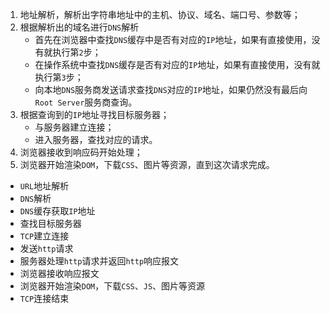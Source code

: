 1. 地址解析，解析出字符串地址中的主机、协议、域名、端口号、参数等；
2. 根据解析出的域名进行`DNS`解析
	- 首先在浏览器中查找`DNS`缓存中是否有对应的`IP`地址，如果有直接使用，没有就执行第`2`步；
	- 在操作系统中查找`DNS`缓存是否有对应的`IP`地址，如果有直接使用，没有就执行第`3`步；
	- 向本地`DNS`服务商发送请求查找`DNS`对应的`IP`地址，如果仍然没有最后向`Root Server`服务商查询。
3. 根据查询到的`IP`地址寻找目标服务器；
	- 与服务器建立连接；
	- 进入服务器，查找对应的请求。
4. 浏览器接收到响应码开始处理；
5. 浏览器开始渲染`DOM`，下载`CSS`、图片等资源，直到这次请求完成。	


- `URL`地址解析
- `DNS`解析
- `DNS`缓存获取`IP`地址
- 查找目标服务器
- `TCP`建立连接
- 发送`http`请求
- 服务器处理`http`请求并返回`http`响应报文
- 浏览器接收响应报文
- 浏览器开始渲染`DOM`，下载`CSS`、`JS`、图片等资源
- `TCP`连接结束
